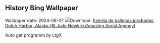 ## History Bing Wallpaper
Wallpaper date: 2024-06-07
![](https://www.bing.com/th?id=OHR.HumpbackFamily_ES-ES5806856103_UHD.jpg&w=1000)Download: [Familia de ballenas jorobadas, Dutch Harbor, Alaska (© Jude Newkirk/Amazing Aerial Agency)](https://www.bing.com/th?id=OHR.HumpbackFamily_ES-ES5806856103_UHD.jpg)

Auto get programm by LtgX
